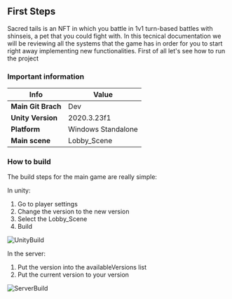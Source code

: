## First Steps

Sacred tails is an NFT in which you battle in 1v1 turn-based battles with shinseis, a pet that you could fight with. In this tecnical documentation we will be reviewing all the systems that the game has in order for you to start right away implementing new functionalities. First of all let's see how to run the project


### **Important information**

| Info               | Value              |
| ------------------ | ------------------ |
| **Main Git Brach** | Dev                |
| **Unity Version**  | 2020.3.23f1        |
| **Platform**       | Windows Standalone |
| **Main scene**     | Lobby_Scene        |


### **How to build**

The build steps for the main game are really simple:

In unity:
1. Go to player settings
2. Change the version to the new version
3. Select the Lobby_Scene
4. Build

![UnityBuild](~/resources/BuildUnity.png)

In the server:
1. Put the version into the availableVersions list
2. Put the current version to your version

![ServerBuild](~/resources/BuildServer.png)